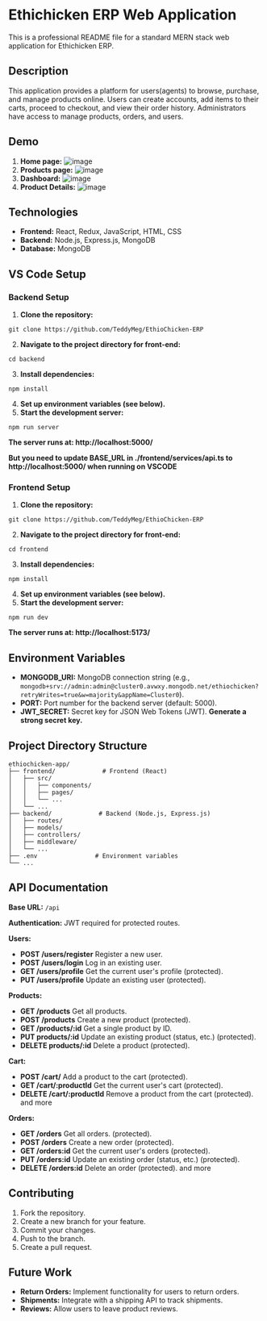 # Ethichicken ERP Web Application

This is a professional README file for a standard MERN stack web application for Ethichicken ERP.

## Description

This application provides a platform for users(agents) to browse, purchase, and manage products online.  Users can create accounts, add items to their carts, proceed to checkout, and view their order history.  Administrators have access to manage products, orders, and users.
## Demo
1.  **Home page:**
![image](https://github.com/user-attachments/assets/b5ac1c4f-ce3e-4412-91f4-8077c347486d)
2.  **Products page:**
![image](https://github.com/user-attachments/assets/979c30d2-7544-4662-9687-0978ea88242c)
3.   **Dashboard:**
![image](https://github.com/user-attachments/assets/4918e44b-7552-4803-844f-c448fcf7aff4)
4.   **Product Details:**
![image](https://github.com/user-attachments/assets/99137e43-cdd6-4b98-98a2-72f531bd51d0)

## Technologies

* **Frontend:** React, Redux, JavaScript, HTML, CSS
* **Backend:** Node.js, Express.js, MongoDB
* **Database:** MongoDB

## VS Code Setup

### Backend Setup

1.  **Clone the repository:**
```
git clone https://github.com/TeddyMeg/EthioChicken-ERP  
```
2.  **Navigate to the project directory for front-end:**
```
cd backend 
```
3.  **Install dependencies:**
```
npm install   
```
4.  **Set up environment variables (see below).**
5.  **Start the development server:**
```
npm run server  
```
**The server runs at: http://localhost:5000/**

**But you need to update BASE_URL in ./frontend/services/api.ts to http://localhost:5000/ when running on VSCODE**

### Frontend Setup

1.  **Clone the repository:**
```
git clone https://github.com/TeddyMeg/EthioChicken-ERP   
```
2.  **Navigate to the project directory for front-end:**
```
cd frontend   
```
3.  **Install dependencies:**
```
npm install 
```
4.  **Set up environment variables (see below).**
5.  **Start the development server:**
```
npm run dev  
```
**The server runs at:  http://localhost:5173/**

## Environment Variables

*   **MONGODB_URI:**  MongoDB connection string (e.g., `mongodb+srv://admin:admin@cluster0.avwxy.mongodb.net/ethiochicken?retryWrites=true&w=majority&appName=Cluster0`).
*   **PORT:** Port number for the backend server (default: 5000).
*   **JWT_SECRET:** Secret key for JSON Web Tokens (JWT).  **Generate a strong secret key.**


## Project Directory Structure
```
ethiochicken-app/
├── frontend/             # Frontend (React)
│   ├── src/
│   │   ├── components/
│   │   ├── pages/
│   │   └── ...
│   └── ...
├── backend/             # Backend (Node.js, Express.js)
│   ├── routes/
│   ├── models/
│   ├── controllers/
│   ├── middleware/
│   └── ...
├── .env                # Environment variables
└── ...
```
## API Documentation

**Base URL:** `/api`

**Authentication:** JWT required for protected routes.

**Users:**

*   **POST /users/register** Register a new user.
*   **POST /users/login** Log in an existing user.
*   **GET /users/profile** Get the current user's profile (protected).
*   **PUT /users/profile** Update an existing user (protected).

**Products:**

*   **GET /products** Get all products.
*   **POST /products** Create a new product (protected).
*   **GET /products/:id** Get a single product by ID.
*   **PUT products/:id** Update an existing product (status, etc.) (protected).
*   **DELETE products/:id** Delete a product (protected).

**Cart:**

*   **POST /cart/** Add a product to the cart (protected).
*   **GET /cart/:productId** Get the current user's cart (protected).
*   **DELETE /cart/:productId** Remove a product from the cart (protected). and more

**Orders:**
*   **GET /orders** Get all orders. (protected).
*   **POST /orders** Create a new order (protected).
*   **GET /orders:id** Get the current user's orders (protected).
*   **PUT /orders:id** Update an existing order (status, etc.) (protected).
*   **DELETE /orders:id** Delete an order (protected). and more


## Contributing

1.  Fork the repository.
2.  Create a new branch for your feature.
3.  Commit your changes.
4.  Push to the branch.
5.  Create a pull request.

## Future Work

*   **Return Orders:** Implement functionality for users to return orders.
*   **Shipments:** Integrate with a shipping API to track shipments.
*   **Reviews:** Allow users to leave product reviews.
